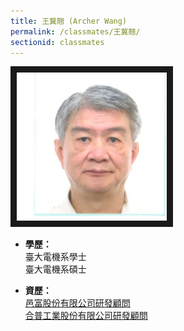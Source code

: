 ```yaml
---
title: 王冀翹 (Archer Wang)
permalink: /classmates/王冀翹/
sectionid: classmates
---
```


<img src="/img/classmate_王冀翹.jpg"
     alt="Photo of 王冀翹"
     width="240" border="10" />

- **學歷：**<br />
  臺大電機系學士<br />
  臺大電機系碩士

- **資歷：**<br />
  [邑富股份有限公司研發顧問](http://www.dispensing.com.tw)<br />
  [合普工業股份有限公司研發顧問]( http://www.hope-group.com)

